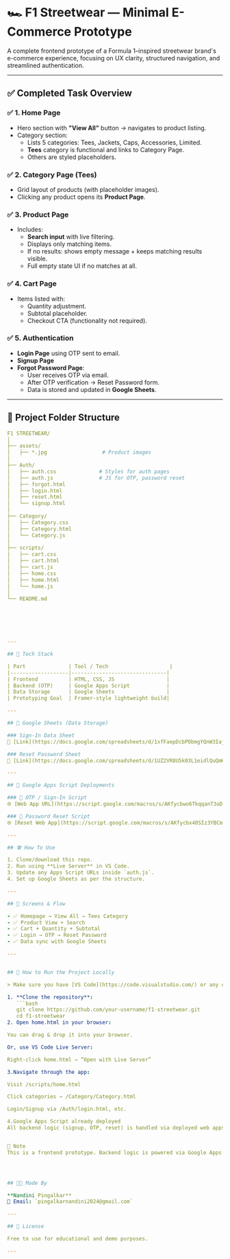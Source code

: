 # 🏎️ F1 Streetwear — Minimal E-Commerce Prototype

A complete frontend prototype of a Formula 1–inspired streetwear brand's e-commerce experience, focusing on UX clarity, structured navigation, and streamlined authentication.

---

## ✅ Completed Task Overview

### ✅ 1. Home Page
- Hero section with **"View All"** button → navigates to product listing.
- Category section:
  - Lists 5 categories: Tees, Jackets, Caps, Accessories, Limited.
  - **Tees** category is functional and links to Category Page.
  - Others are styled placeholders.

### ✅ 2. Category Page (Tees)
- Grid layout of products (with placeholder images).
- Clicking any product opens its **Product Page**.

### ✅ 3. Product Page
- Includes:
  - **Search input** with live filtering.
  - Displays only matching items.
  - If no results: shows empty message + keeps matching results visible.
  - Full empty state UI if no matches at all.

### ✅ 4. Cart Page
- Items listed with:
  - Quantity adjustment.
  - Subtotal placeholder.
  - Checkout CTA (functionality not required).

### ✅ 5. Authentication
- **Login Page** using OTP sent to email.
- **Signup Page**
- **Forgot Password Page**:
  - User receives OTP via email.
  - After OTP verification → Reset Password form.
  - Data is stored and updated in **Google Sheets**.

---

## 📁 Project Folder Structure

```yaml
F1 STREETWEAR/
│
├── assets/
│   ├── *.jpg                  # Product images
│
├── Auth/
│   ├── auth.css              # Styles for auth pages
│   ├── auth.js               # JS for OTP, password reset
│   ├── forgot.html
│   ├── login.html
│   ├── reset.html
│   └── signup.html
│
├── Category/
│   ├── Category.css
│   ├── Category.html
│   └── Category.js
│
├── scripts/
│   ├── cart.css
│   ├── cart.html
│   ├── cart.js
│   ├── home.css
│   ├── home.html
│   └── home.js
│
└── README.md
    





---

## 🧠 Tech Stack

| Part              | Tool / Tech                    |
|-------------------|-------------------------------|
| Frontend          | HTML, CSS, JS                 |
| Backend (OTP)     | Google Apps Script            |
| Data Storage      | Google Sheets                 |
| Prototyping Goal  | Framer-style lightweight build|

---

## 🔌 Google Sheets (Data Storage)

### Sign-In Data Sheet  
📄 [Link](https://docs.google.com/spreadsheets/d/1xfFaepDcbPObmgYQnW3IajyLQHGm9MBffeYoaBTzM5A/edit?usp=sharing)

### Reset Password Sheet  
📄 [Link](https://docs.google.com/spreadsheets/d/1UZ2VR8U5k03L1eidlQuQmKLZGLYbP_O2OXa1Wxrcoy8/edit?usp=sharing)

---

## 🚀 Google Apps Script Deployments

### 🔐 OTP / Sign-In Script
🌐 [Web App URL](https://script.google.com/macros/s/AKfycbwo6TkqqanT3oDSKH-tvax2j2ARGourQd7jbjwpjbj6cWSUCXMRePJkftyT_ZhdAfs/exec)

### 🔁 Password Reset Script
🌐 [Reset Web App](https://script.google.com/macros/s/AKfycbx40SIz3YBCmrfON2W4v6cRPGf86WUx_onbR4fLwpdqfRUsQRo4b89N2-Xt11X1JoVO/exec)

---

## 🛠️ How To Use

1. Clone/download this repo.
2. Run using **Live Server** in VS Code.
3. Update any Apps Script URLs inside `auth.js`.
4. Set up Google Sheets as per the structure.

---

## 📸 Screens & Flow

- ✅ Homepage → View All → Tees Category
- ✅ Product View + Search
- ✅ Cart + Quantity + Subtotal
- ✅ Login → OTP → Reset Password
- ✅ Data sync with Google Sheets

---


## 🚀 How to Run the Project Locally

> Make sure you have [VS Code](https://code.visualstudio.com/) or any code editor installed.

1. **Clone the repository**:
   ```bash
   git clone https://github.com/your-username/f1-streetwear.git
   cd f1-streetwear
2. Open home.html in your browser:

You can drag & drop it into your browser.

Or, use VS Code Live Server:

Right-click home.html → “Open with Live Server”

3.Navigate through the app:

Visit /scripts/home.html

Click categories → /Category/Category.html

Login/Signup via /Auth/login.html, etc.

4.Google Apps Script already deployed
All backend logic (signup, OTP, reset) is handled via deployed web apps.


📌 Note
This is a frontend prototype. Backend logic is powered via Google Apps Script, and data is stored in Google Sheets. No actual payment or checkout integration is implemented.




## 🧑‍💻 Made By

**Nandini Pingalkar**  
📧 Email: `pingalkarnandini2024@gmail.com`

---

## 📄 License

Free to use for educational and demo purposes.

---

